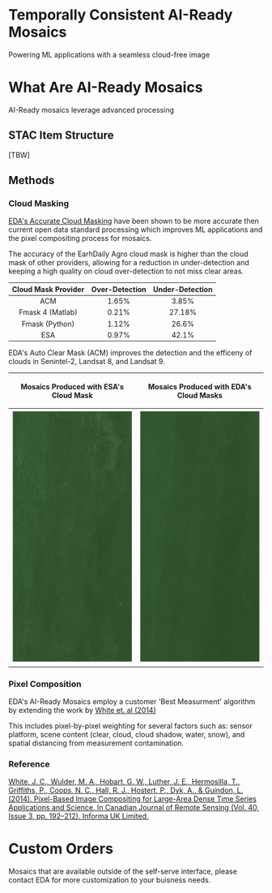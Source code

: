 # Temporally Consistent AI-Ready Mosaics

Powering ML applications with a seamless cloud-free image 

# What Are AI-Ready Mosaics
AI-Ready mosaics leverage advanced processing 

## STAC Item Structure
[TBW]

## Methods
### Cloud Masking

[EDA's Accurate Cloud Masking](https://earthdailyagro.com/spend-less-data-scientists-time-cleaning-data-high-quality-cloud-masks-for-sentinel2-landsat-and-others-available-today/) have been shown to be more accurate then current open data standard processing which improves ML applications and the pixel compositing process for mosaics. 

The accuracy of the EarhDaily Agro cloud mask is higher than the cloud mask of other providers, allowing for a reduction in under-detection and keeping a high quality on cloud over-detection to not miss clear areas. 

|Cloud Mask Provider|Over-Detection|Under-Detection|
|:----:|:----:|:----:|
ACM|1.65%|3.85%
Fmask 4 (Matlab)|0.21%|27.18%
Fmask (Python)|1.12%|26.6%
ESA|0.97%|42.1%


EDA's Auto Clear Mask (ACM) improves the detection and the efficeny of clouds in Senintel-2, Landsat 8, and Landsat 9.

|<p style="text-align: center;">Mosaics Produced with ESA's Cloud Mask</p> | <p style="text-align: center;">Mosaics Produced with EDA's Cloud Masks</p>|
|:---:|:----:|
|<img src="../Images/Product Images/Base Cloud Mask Mosaic.png" width=100% height=500> | <img src="../Images/Product Images/EDA Cloud Mask Mosaic.png" width=100% height=500>|


### Pixel Composition
EDA's AI-Ready Mosaics employ a customer 'Best Measurment' algorithm by extending the work by [White et. al (2014)](#reference)

This includes pixel-by-pixel weighting for several factors such as: sensor platform, scene content (clear, cloud, cloud shadow, water, snow), and spatial distancing from measurement contamination. 


### Reference
[White, J. C., Wulder, M. A., Hobart, G. W., Luther, J. E., Hermosilla, T., Griffiths, P., Coops, N. C., Hall, R. J., Hostert, P., Dyk, A., & Guindon, L. (2014). Pixel-Based Image Compositing for Large-Area Dense Time Series Applications and Science. In Canadian Journal of Remote Sensing (Vol. 40, Issue 3, pp. 192–212). Informa UK Limited.](https://doi.org/10.1080/07038992.2014.945827)


# Custom Orders
Mosaics that are available outside of the self-serve interface, please contact EDA for more customization to your buisness needs.